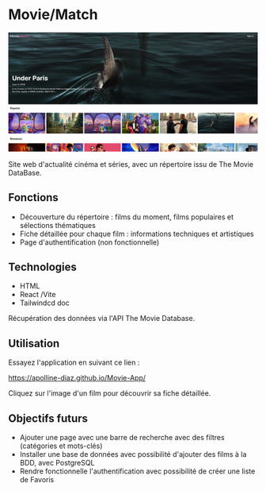 # Movie/Match

![alt text](src/assets/movie-app-1.png)

Site web d'actualité cinéma et séries, avec un répertoire issu de The Movie DataBase.

## Fonctions

- Découverture du répertoire : films du moment, films populaires et sélections thématiques
- Fiche détaillée pour chaque film : informations techniques et artistiques
- Page d'authentification (non fonctionnelle)

## Technologies

- HTML
- React /Vite
- Tailwindcd doc

Récupération des données via l'API The Movie Database.

## Utilisation

Essayez l'application en suivant ce lien :

https://apolline-diaz.github.io/Movie-App/

Cliquez sur l'image d'un film pour découvrir sa fiche détaillée.

## Objectifs futurs

- Ajouter une page avec une barre de recherche avec des filtres (catégories et mots-clés)
- Installer une base de données avec possibilité d'ajouter des films à la BDD, avec PostgreSQL
- Rendre fonctionnelle l'authentification avec possibilité de créer une liste de Favoris
